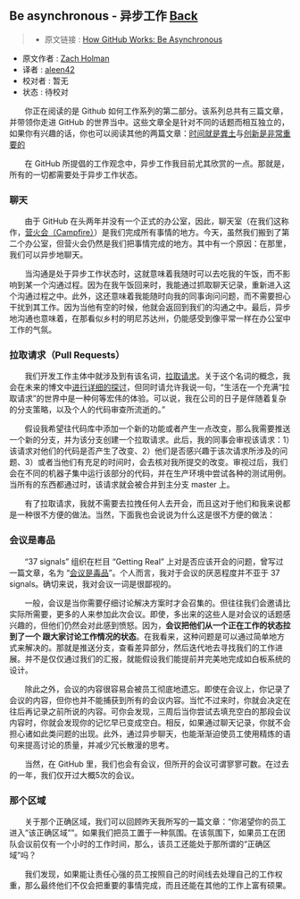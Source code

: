 ## Be asynchronous - 异步工作 [**Back**](./../translation.md)

> * 原文链接 : [How GitHub Works: Be Asynchronous](https://zachholman.com/posts/how-github-works-asynchronous/)
* 原文作者 : [Zach Holman](https://zachholman.com/)
* 译者 : [aleen42](https://github.com/aleen42) 
* 校对者 : 暂无
* 状态 : 待校对

&nbsp; &nbsp; &nbsp; &nbsp;你正在阅读的是 Github 如何工作系列的第二部分。该系列总共有三篇文章，并带领你走进 GitHub 的世界当中。这些文章全是针对不同的话题而相互独立的，如果你有兴趣的话，你也可以阅读其他的两篇文章：[时间就是粪土](./../hours_are_bullshit/hours_are_bullshit.md)与[创新是非常重要的](./../creativity_is_important/creativity_is_important.md)

&nbsp; &nbsp; &nbsp; &nbsp;在 GitHub 所提倡的工作观念中，异步工作我目前尤其欣赏的一点。那就是，所有的一切都需要处于异步工作状态。

### 聊天

&nbsp; &nbsp; &nbsp; &nbsp;由于 GitHub 在头两年并没有一个正式的办公室，因此，聊天室（在我们这称作，[营火会（Campfire）](http://campfirenow.com/)）是我们完成所有事情的地方。今天，虽然我们搬到了第二个办公室，但营火会仍然是我们把事情完成的地方。其中有一个原因：在那里，我们可以异步地聊天。

&nbsp; &nbsp; &nbsp; &nbsp;当沟通是处于异步工作状态时，这就意味着我随时可以去吃我的午饭，而不影响到某一个沟通过程。因为在我午饭回来时，我能通过抓取聊天记录，重新进入这个沟通过程之中。此外，这还意味着我能随时向我的同事询问问题，而不需要担心干扰到其工作。因为当他有空的时候，他就会返回到我们的沟通之中。最后，异步地沟通也意味着，在那看似乡村的明尼苏达州，仍能感受到像平常一样在办公室中工作的气氛。

### 拉取请求（Pull Requests）

&nbsp; &nbsp; &nbsp; &nbsp;我们开发工作主体中就涉及到有该名词，[拉取请求](https://github.com/features/projects/codereview#codereview_bucket)。关于这个名词的概念，我会在未来的博文中[进行详细的探讨](http://zachholman.com/talks)，但同时请允许我说一句，“生活在一个充满“拉取请求”的世界中是一种何等宏伟的体验。可以说，我在公司的日子是伴随着复杂的分支策略，以及个人的代码审查所流逝的。”

&nbsp; &nbsp; &nbsp; &nbsp;假设我希望往代码库中添加一个新的功能或者产生一点改变，那么我需要推送一个新的分支，并为该分支创建一个拉取请求。此后，我的同事会审视该请求：1）该请求对他们的代码是否产生了改变、2）他们是否感兴趣于该次请求所涉及的问题、3）或者当他们有充足的时间时，会去核对我所提交的改变。审视过后，我们会在不同的机器子集中运行该部分的代码，并在生产环境中尝试各种的测试用例。当所有的东西都通过时，该请求就会被合并到主分支 master 上。

&nbsp; &nbsp; &nbsp; &nbsp;有了拉取请求，我就不需要去拉拽任何人去开会，而且这对于他们和我来说都是一种很不方便的做法。当然，下面我也会说说为什么这是很不方便的做法：

### 会议是毒品

&nbsp; &nbsp; &nbsp; &nbsp;“37 signals” 组织在栏目 “Getting Real” 上对是否应该开会的问题，曾写过一篇文章，名为 “[会议是毒品](http://gettingreal.37signals.com/ch07_Meetings_Are_Toxic.php)”。个人而言，我对于会议的厌恶程度并不亚于 37 signals。确切来说，我对会议一词是很鄙视的。

&nbsp; &nbsp; &nbsp; &nbsp;一般，会议是当你需要仔细讨论解决方案时才会召集的。但往往我们会邀请比实际所需要，更多的人来参加此次会议。即使，多出来的这些人是对会议的话题感兴趣的，但他们仍然会对此感到愤怒。因为，**会议把他们从一个正在工作的状态拉到了一个 跟大家讨论工作情况的状态**。在我看来，这种问题是可以通过简单地方式来解决的。那就是推送分支，查看差异部分，然后迭代地去寻找我们的工作进展。并不是仅仅通过我们的汇报，就能假设我们能提前并完美地完成如白板系统的设计。

&nbsp; &nbsp; &nbsp; &nbsp;除此之外，会议的内容很容易会被员工彻底地遗忘。即使在会议上，你记录了会议的内容，但你也并不能捕获到所有的会议内容。当忙不过来时，你就会决定在往后再记录之前所说的内容。可你会发现，三周后当你尝试去填充空白的那段会议内容时，你就会发现你的记忆早已变成空白。相反，如果通过聊天记录，你就不会担心诸如此类问题的出现。此外，通过异步聊天，也能渐渐迫使员工使用精炼的语句来提高讨论的质量，并减少冗长散漫的思考。

&nbsp; &nbsp; &nbsp; &nbsp;当然，在 GitHub 里，我们也会有会议，但所开的会议可谓寥寥可数。在过去的一年，我们仅开过大概5次的会议。

### 那个区域

&nbsp; &nbsp; &nbsp; &nbsp;关于那个正确区域，我们可以回顾昨天我所写的一篇文章：“你渴望你的员工进入”该正确区域””。如果我们把员工置于一种氛围。在该氛围下，如果员工在团队会议前仅有一个小时的工作时间，那么，该员工还能处于那所谓的“正确区域”吗？

&nbsp; &nbsp; &nbsp; &nbsp;我们发现，如果能让责任心强的员工按照自己的时间线去处理自己的工作权重，那么最终他们不仅会把重要的事情完成，而且还能在其他的工作上富有硕果。